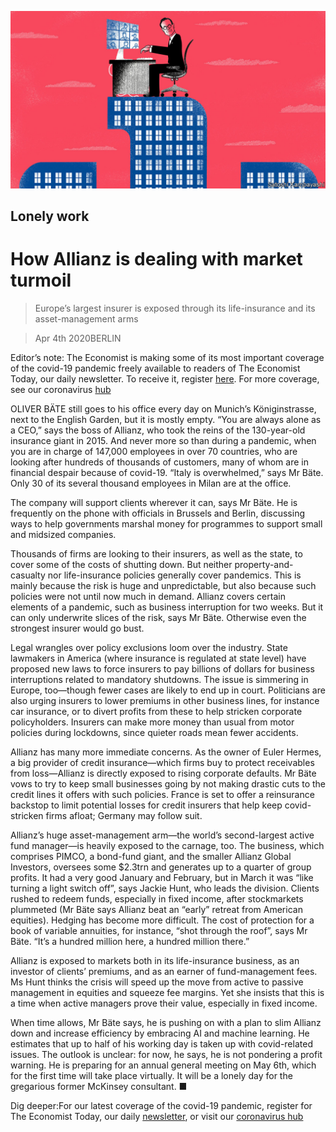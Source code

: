 ![](./images/20200404_FND002_0.jpg)

## Lonely work

# How Allianz is dealing with market turmoil

> Europe’s largest insurer is exposed through its life-insurance and its asset-management arms

> Apr 4th 2020BERLIN

Editor’s note: The Economist is making some of its most important coverage of the covid-19 pandemic freely available to readers of The Economist Today, our daily newsletter. To receive it, register [here](https://www.economist.com//newslettersignup). For more coverage, see our coronavirus [hub](https://www.economist.com//coronavirus)

OLIVER BÄTE still goes to his office every day on Munich’s Königinstrasse, next to the English Garden, but it is mostly empty. “You are always alone as a CEO,” says the boss of Allianz, who took the reins of the 130-year-old insurance giant in 2015. And never more so than during a pandemic, when you are in charge of 147,000 employees in over 70 countries, who are looking after hundreds of thousands of customers, many of whom are in financial despair because of covid-19. “Italy is overwhelmed,” says Mr Bäte. Only 30 of its several thousand employees in Milan are at the office.

The company will support clients wherever it can, says Mr Bäte. He is frequently on the phone with officials in Brussels and Berlin, discussing ways to help governments marshal money for programmes to support small and midsized companies.

Thousands of firms are looking to their insurers, as well as the state, to cover some of the costs of shutting down. But neither property-and-casualty nor life-insurance policies generally cover pandemics. This is mainly because the risk is huge and unpredictable, but also because such policies were not until now much in demand. Allianz covers certain elements of a pandemic, such as business interruption for two weeks. But it can only underwrite slices of the risk, says Mr Bäte. Otherwise even the strongest insurer would go bust.

Legal wrangles over policy exclusions loom over the industry. State lawmakers in America (where insurance is regulated at state level) have proposed new laws to force insurers to pay billions of dollars for business interruptions related to mandatory shutdowns. The issue is simmering in Europe, too—though fewer cases are likely to end up in court. Politicians are also urging insurers to lower premiums in other business lines, for instance car insurance, or to divert profits from these to help stricken corporate policyholders. Insurers can make more money than usual from motor policies during lockdowns, since quieter roads mean fewer accidents.

Allianz has many more immediate concerns. As the owner of Euler Hermes, a big provider of credit insurance—which firms buy to protect receivables from loss—Allianz is directly exposed to rising corporate defaults. Mr Bäte vows to try to keep small businesses going by not making drastic cuts to the credit lines it offers with such policies. France is set to offer a reinsurance backstop to limit potential losses for credit insurers that help keep covid-stricken firms afloat; Germany may follow suit.

Allianz’s huge asset-management arm—the world’s second-largest active fund manager—is heavily exposed to the carnage, too. The business, which comprises PIMCO, a bond-fund giant, and the smaller Allianz Global Investors, oversees some $2.3trn and generates up to a quarter of group profits. It had a very good January and February, but in March it was “like turning a light switch off”, says Jackie Hunt, who leads the division. Clients rushed to redeem funds, especially in fixed income, after stockmarkets plummeted (Mr Bäte says Allianz beat an “early” retreat from American equities). Hedging has become more difficult. The cost of protection for a book of variable annuities, for instance, “shot through the roof”, says Mr Bäte. “It’s a hundred million here, a hundred million there.”

Allianz is exposed to markets both in its life-insurance business, as an investor of clients’ premiums, and as an earner of fund-management fees. Ms Hunt thinks the crisis will speed up the move from active to passive management in equities and squeeze fee margins. Yet she insists that this is a time when active managers prove their value, especially in fixed income.

When time allows, Mr Bäte says, he is pushing on with a plan to slim Allianz down and increase efficiency by embracing AI and machine learning. He estimates that up to half of his working day is taken up with covid-related issues. The outlook is unclear: for now, he says, he is not pondering a profit warning. He is preparing for an annual general meeting on May 6th, which for the first time will take place virtually. It will be a lonely day for the gregarious former McKinsey consultant. ■

Dig deeper:For our latest coverage of the covid-19 pandemic, register for The Economist Today, our daily [newsletter](https://www.economist.com//newslettersignup), or visit our [coronavirus hub](https://www.economist.com//coronavirus)